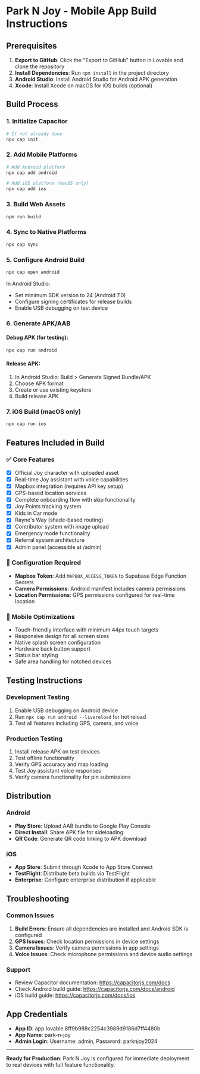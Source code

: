 # Park N Joy - Mobile App Build Instructions

## Prerequisites
1. **Export to GitHub**: Click the "Export to GitHub" button in Lovable and clone the repository
2. **Install Dependencies**: Run `npm install` in the project directory
3. **Android Studio**: Install Android Studio for Android APK generation
4. **Xcode**: Install Xcode on macOS for iOS builds (optional)

## Build Process

### 1. Initialize Capacitor
```bash
# If not already done
npx cap init
```

### 2. Add Mobile Platforms
```bash
# Add Android platform
npx cap add android

# Add iOS platform (macOS only)
npx cap add ios
```

### 3. Build Web Assets
```bash
npm run build
```

### 4. Sync to Native Platforms
```bash
npx cap sync
```

### 5. Configure Android Build
```bash
npx cap open android
```

In Android Studio:
- Set minimum SDK version to 24 (Android 7.0)
- Configure signing certificates for release builds
- Enable USB debugging on test device

### 6. Generate APK/AAB

#### Debug APK (for testing):
```bash
npx cap run android
```

#### Release APK:
1. In Android Studio: Build > Generate Signed Bundle/APK
2. Choose APK format
3. Create or use existing keystore
4. Build release APK

### 7. iOS Build (macOS only)
```bash
npx cap run ios
```

## Features Included in Build

### ✅ Core Features
- [x] Official Joy character with uploaded asset
- [x] Real-time Joy assistant with voice capabilities
- [x] Mapbox integration (requires API key setup)
- [x] GPS-based location services
- [x] Complete onboarding flow with skip functionality
- [x] Joy Points tracking system
- [x] Kids in Car mode
- [x] Rayne's Way (shade-based routing)
- [x] Contributor system with image upload
- [x] Emergency mode functionality
- [x] Referral system architecture
- [x] Admin panel (accessible at /admin)

### 🔧 Configuration Required
- **Mapbox Token**: Add `MAPBOX_ACCESS_TOKEN` to Supabase Edge Function Secrets
- **Camera Permissions**: Android manifest includes camera permissions
- **Location Permissions**: GPS permissions configured for real-time location

### 📱 Mobile Optimizations
- Touch-friendly interface with minimum 44px touch targets
- Responsive design for all screen sizes
- Native splash screen configuration
- Hardware back button support
- Status bar styling
- Safe area handling for notched devices

## Testing Instructions

### Development Testing
1. Enable USB debugging on Android device
2. Run `npx cap run android --livereload` for hot reload
3. Test all features including GPS, camera, and voice

### Production Testing
1. Install release APK on test devices
2. Test offline functionality
3. Verify GPS accuracy and map loading
4. Test Joy assistant voice responses
5. Verify camera functionality for pin submissions

## Distribution

### Android
- **Play Store**: Upload AAB bundle to Google Play Console
- **Direct Install**: Share APK file for sideloading
- **QR Code**: Generate QR code linking to APK download

### iOS
- **App Store**: Submit through Xcode to App Store Connect
- **TestFlight**: Distribute beta builds via TestFlight
- **Enterprise**: Configure enterprise distribution if applicable

## Troubleshooting

### Common Issues
1. **Build Errors**: Ensure all dependencies are installed and Android SDK is configured
2. **GPS Issues**: Check location permissions in device settings
3. **Camera Issues**: Verify camera permissions in app settings
4. **Voice Issues**: Check microphone permissions and device audio settings

### Support
- Review Capacitor documentation: https://capacitorjs.com/docs
- Check Android build guide: https://capacitorjs.com/docs/android
- iOS build guide: https://capacitorjs.com/docs/ios

## App Credentials
- **App ID**: app.lovable.8ff9b988c2254c3989d9186d7ff4480b
- **App Name**: park-n-joy
- **Admin Login**: Username: admin, Password: parknjoy2024

---
**Ready for Production**: Park N Joy is configured for immediate deployment to real devices with full feature functionality.